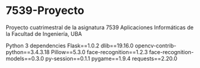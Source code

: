 # 7539-Proyecto
Proyecto cuatrimestral de la asignatura 7539 Aplicaciones Informáticas de la Facultad de Ingeniería, UBA

Python 3 dependencies
Flask==1.0.2
dlib==19.16.0
opencv-contrib-python==3.4.3.18
Pillow==5.3.0
face-recognition==1.2.3
face-recognition-models==0.3.0
py-session==0.1.1
pygame==1.9.4
requests==2.20.0
